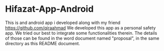 # Hifazat-App-Android
This is and android app i developed along with my friend https://github.com/qiraahmad
We developed this app as a personal safety app. 
We tried our best to integrate some functionalities therein.
The details of those can be found in the word document named "proposal", in the same directory as this README document.
